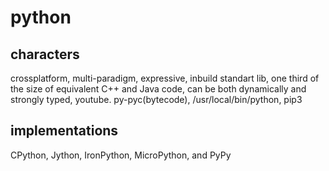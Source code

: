 # python

## characters
crossplatform, multi-paradigm, expressive, inbuild standart lib, one third of the size of equivalent C++ and Java code, can be both dynamically and strongly typed, youtube. py-pyc(bytecode), /usr/local/bin/python, pip3

## implementations
CPython, Jython, IronPython, MicroPython, and PyPy
